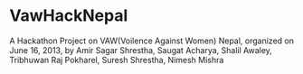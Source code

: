 VawHackNepal
============

A Hackathon Project on VAW(Voilence Against Women) Nepal, organized on June 16, 2013, by Amir Sagar Shrestha, Saugat Acharya, Shalil Awaley, Tribhuwan Raj Pokharel, Suresh Shrestha, Nimesh Mishra
